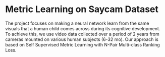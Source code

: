 # Metric Learning on Saycam Dataset

The project focuses on making a neural network learn from the same visuals that a human child comes across during its cognitive development. To achieve this, we use video data collected over a period of 2 years from cameras mounted on various human subjects (6-32 mo). Our approach is based on Self Supervised Metric Learning with N-Pair Multi-class Ranking Loss. 

